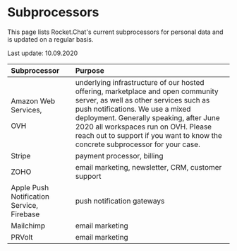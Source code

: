 # Subprocessors

This page lists Rocket.Chat's current subprocessors for personal data and is updated on a regular basis.

Last update: 10.09.2020



<table>
  <thead>
    <tr>
      <th style="text-align:left">Subprocessor</th>
      <th style="text-align:left">Purpose</th>
    </tr>
  </thead>
  <tbody>
    <tr>
      <td style="text-align:left">
        <p>Amazon Web Services,</p>
        <p></p>
        <p>OVH</p>
      </td>
      <td style="text-align:left">underlying infrastructure of our hosted offering, marketplace and open
        community server, as well as other services such as push notifications.
        We use a mixed deployment. Generally speaking, after June 2020 all workspaces
        run on OVH. Please reach out to support if you want to know the concrete
        subprocessor for your case.</td>
    </tr>
    <tr>
      <td style="text-align:left">Stripe</td>
      <td style="text-align:left">payment processor, billing</td>
    </tr>
    <tr>
      <td style="text-align:left">ZOHO</td>
      <td style="text-align:left">email marketing, newsletter, CRM, customer support</td>
    </tr>
    <tr>
      <td style="text-align:left">Apple Push Notification Service, Firebase</td>
      <td style="text-align:left">push notification gateways</td>
    </tr>
    <tr>
      <td style="text-align:left">Mailchimp</td>
      <td style="text-align:left">email marketing</td>
    </tr>
    <tr>
      <td style="text-align:left">PRVolt</td>
      <td style="text-align:left">email marketing</td>
    </tr>
  </tbody>
</table>

